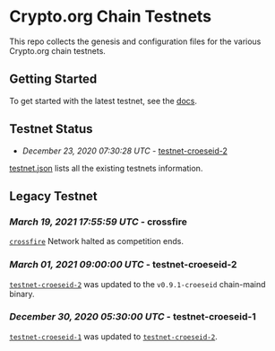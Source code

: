 # Crypto.org Chain Testnets

This repo collects the genesis and configuration files for the various Crypto.org chain
testnets.

## Getting Started

To get started with the latest testnet, see the
[docs](https://crypto.org/docs/getting-started/).

## Testnet Status


- *December 23, 2020 07:30:28 UTC* - [testnet-croeseid-2](./testnet-croeseid-2)

[testnet.json](./testnet.json) lists all the existing testnets information.

## Legacy Testnet

### *March 19, 2021 17:55:59 UTC* - crossfire

[`crossfire`](./crossfire) Network halted as competition ends.
### *March 01, 2021 09:00:00 UTC* - testnet-croeseid-2

[`testnet-croeseid-2`](./testnet-croeseid-2) was updated to the `v0.9.1-croeseid` chain-maind binary.
### *December 30, 2020 05:30:00 UTC* - testnet-croeseid-1

[`testnet-croeseid-1`](./testnet-croeseid-1) was updated to [`testnet-croeseid-2`](./testnet-croeseid-2).
